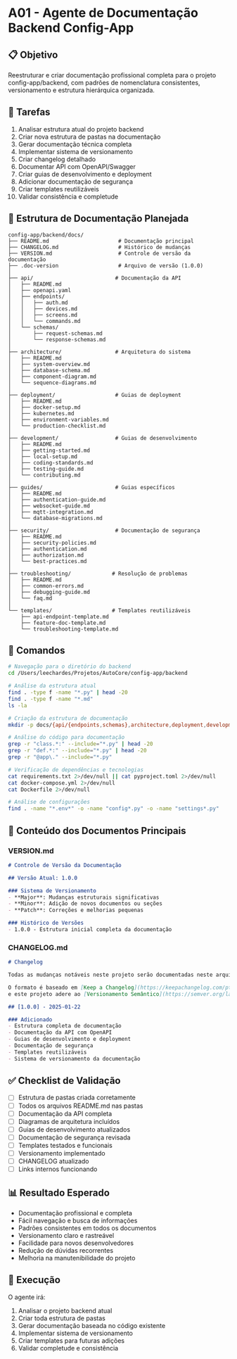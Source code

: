# A01 - Agente de Documentação Backend Config-App

## 📋 Objetivo
Reestruturar e criar documentação profissional completa para o projeto config-app/backend, com padrões de nomenclatura consistentes, versionamento e estrutura hierárquica organizada.

## 🎯 Tarefas
1. Analisar estrutura atual do projeto backend
2. Criar nova estrutura de pastas na documentação
3. Gerar documentação técnica completa
4. Implementar sistema de versionamento
5. Criar changelog detalhado
6. Documentar API com OpenAPI/Swagger
7. Criar guias de desenvolvimento e deployment
8. Adicionar documentação de segurança
9. Criar templates reutilizáveis
10. Validar consistência e completude

## 📁 Estrutura de Documentação Planejada
```
config-app/backend/docs/
├── README.md                      # Documentação principal
├── CHANGELOG.md                   # Histórico de mudanças
├── VERSION.md                     # Controle de versão da documentação
├── .doc-version                   # Arquivo de versão (1.0.0)
│
├── api/                          # Documentação da API
│   ├── README.md
│   ├── openapi.yaml
│   ├── endpoints/
│   │   ├── auth.md
│   │   ├── devices.md
│   │   ├── screens.md
│   │   └── commands.md
│   └── schemas/
│       ├── request-schemas.md
│       └── response-schemas.md
│
├── architecture/                 # Arquitetura do sistema
│   ├── README.md
│   ├── system-overview.md
│   ├── database-schema.md
│   ├── component-diagram.md
│   └── sequence-diagrams.md
│
├── deployment/                   # Guias de deployment
│   ├── README.md
│   ├── docker-setup.md
│   ├── kubernetes.md
│   ├── environment-variables.md
│   └── production-checklist.md
│
├── development/                  # Guias de desenvolvimento
│   ├── README.md
│   ├── getting-started.md
│   ├── local-setup.md
│   ├── coding-standards.md
│   ├── testing-guide.md
│   └── contributing.md
│
├── guides/                       # Guias específicos
│   ├── README.md
│   ├── authentication-guide.md
│   ├── websocket-guide.md
│   ├── mqtt-integration.md
│   └── database-migrations.md
│
├── security/                     # Documentação de segurança
│   ├── README.md
│   ├── security-policies.md
│   ├── authentication.md
│   ├── authorization.md
│   └── best-practices.md
│
├── troubleshooting/             # Resolução de problemas
│   ├── README.md
│   ├── common-errors.md
│   ├── debugging-guide.md
│   └── faq.md
│
└── templates/                   # Templates reutilizáveis
    ├── api-endpoint-template.md
    ├── feature-doc-template.md
    └── troubleshooting-template.md
```

## 🔧 Comandos
```bash
# Navegação para o diretório do backend
cd /Users/leechardes/Projetos/AutoCore/config-app/backend

# Análise da estrutura atual
find . -type f -name "*.py" | head -20
find . -type f -name "*.md" 
ls -la

# Criação da estrutura de documentação
mkdir -p docs/{api/{endpoints,schemas},architecture,deployment,development,guides,security,troubleshooting,templates}

# Análise do código para documentação
grep -r "class.*:" --include="*.py" | head -20
grep -r "def.*:" --include="*.py" | head -20
grep -r "@app\." --include="*.py"

# Verificação de dependências e tecnologias
cat requirements.txt 2>/dev/null || cat pyproject.toml 2>/dev/null
cat docker-compose.yml 2>/dev/null
cat Dockerfile 2>/dev/null

# Análise de configurações
find . -name "*.env*" -o -name "config*.py" -o -name "settings*.py"
```

## 📝 Conteúdo dos Documentos Principais

### VERSION.md
```markdown
# Controle de Versão da Documentação

## Versão Atual: 1.0.0

### Sistema de Versionamento
- **Major**: Mudanças estruturais significativas
- **Minor**: Adição de novos documentos ou seções
- **Patch**: Correções e melhorias pequenas

### Histórico de Versões
- 1.0.0 - Estrutura inicial completa da documentação
```

### CHANGELOG.md
```markdown
# Changelog

Todas as mudanças notáveis neste projeto serão documentadas neste arquivo.

O formato é baseado em [Keep a Changelog](https://keepachangelog.com/pt-BR/1.0.0/),
e este projeto adere ao [Versionamento Semântico](https://semver.org/lang/pt-BR/).

## [1.0.0] - 2025-01-22

### Adicionado
- Estrutura completa de documentação
- Documentação da API com OpenAPI
- Guias de desenvolvimento e deployment
- Documentação de segurança
- Templates reutilizáveis
- Sistema de versionamento da documentação
```

## ✅ Checklist de Validação
- [ ] Estrutura de pastas criada corretamente
- [ ] Todos os arquivos README.md nas pastas
- [ ] Documentação da API completa
- [ ] Diagramas de arquitetura incluídos
- [ ] Guias de desenvolvimento atualizados
- [ ] Documentação de segurança revisada
- [ ] Templates testados e funcionais
- [ ] Versionamento implementado
- [ ] CHANGELOG atualizado
- [ ] Links internos funcionando

## 📊 Resultado Esperado
- Documentação profissional e completa
- Fácil navegação e busca de informações
- Padrões consistentes em todos os documentos
- Versionamento claro e rastreável
- Facilidade para novos desenvolvedores
- Redução de dúvidas recorrentes
- Melhoria na manutenibilidade do projeto

## 🚀 Execução
O agente irá:
1. Analisar o projeto backend atual
2. Criar toda estrutura de pastas
3. Gerar documentação baseada no código existente
4. Implementar sistema de versionamento
5. Criar templates para futuras adições
6. Validar completude e consistência